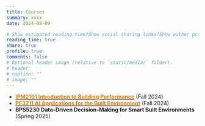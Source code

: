 ```yaml
---
title: Courses
summary: xxxx
date: 2024-08-09

# Show estimated reading time?Show social sharing links?Show author profile?Show comments?
reading_time: true
share: true  
profile: true
comments: false
# Optional header image (relative to `static/media/` folder).
# header:  
# caption: ""  
# image: "" 
---
```


- [<span style="color:#EF7C00">**IPM2101 Introduction to Building Performance**</span>](https://nusmods.com/courses/IPM2101/introduction-to-building-performance) (Fall 2024)
- [<span style="color:#EF7C00">**PF3211 AI Applications for the Built Environment**</span>](https://nusmods.com/courses/PF3211/ai-applications-for-the-built-environment) (Fall 2024)
- **BPS5230 Data-Driven Decision-Making for Smart Built Environments**</span> (Spring 2025)
